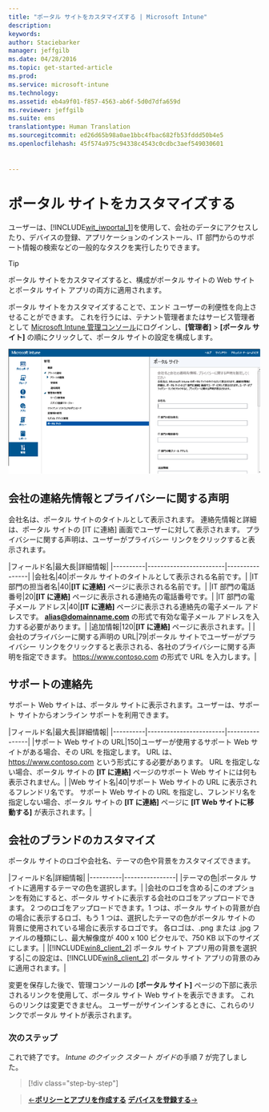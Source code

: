 ```yaml
---
title: "ポータル サイトをカスタマイズする | Microsoft Intune"
description: 
keywords: 
author: Staciebarker
manager: jeffgilb
ms.date: 04/28/2016
ms.topic: get-started-article
ms.prod: 
ms.service: microsoft-intune
ms.technology: 
ms.assetid: eb4a9f01-f857-4563-ab6f-5d0d7dfa659d
ms.reviewer: jeffgilb
ms.suite: ems
translationtype: Human Translation
ms.sourcegitcommit: ed26d65b98a0ae1bbc4fbac682fb53fddd50b4e5
ms.openlocfilehash: 45f574a975c94338c4543c0cdbc3aef549030601


---
```



# ポータル サイトをカスタマイズする
ユーザーは、[!INCLUDE[wit_iwportal_1](../includes/wit_iwportal_1_md.md)]を使用して、会社のデータにアクセスしたり、デバイスの登録、アプリケーションのインストール、IT 部門からのサポート情報の検索などの一般的なタスクを実行したりできます。

> [!TIP]
> ポータル サイトをカスタマイズすると、構成がポータル サイトの Web サイトとポータル サイト アプリの両方に適用されます。

ポータル サイトをカスタマイズすることで、エンド ユーザーの利便性を向上させることができます。 これを行うには、テナント管理者またはサービス管理者として [Microsoft Intune 管理コンソール](https://manage.microsoft.com)にログインし、**[管理者]** &gt; **[ポータル サイト]** の順にクリックして、ポータル サイトの設定を構成します。

![admin-console-admin-workspace-comp-portal-settings](./media/companyportal.png)

## 会社の連絡先情報とプライバシーに関する声明
会社名は、ポータル サイトのタイトルとして表示されます。 連絡先情報と詳細は、ポータル サイトの [IT に連絡] 画面でユーザーに対して表示されます。 プライバシーに関する声明は、ユーザーがプライバシー リンクをクリックすると表示されます。

|フィールド名|最大長|詳細情報|
    |----------|------------------------|----------------|
    |会社名|40|ポータル サイトのタイトルとして表示される名前です。|
    |IT 部門の担当者名|40|**[IT に連絡]** ページに表示される名前です。|
    |IT 部門の電話番号|20|**[IT に連絡]** ページに表示される連絡先の電話番号です。|
    |IT 部門の電子メール アドレス|40|**[IT に連絡]** ページに表示される連絡先の電子メール アドレスです。 **alias@domainname.com** の形式で有効な電子メール アドレスを入力する必要があります。|
    |追加情報|120|**[IT に連絡]** ページに表示されます。|
    |会社のプライバシーに関する声明の URL|79|ポータル サイトでユーザーがプライバシー リンクをクリックすると表示される、各社のプライバシーに関する声明を指定できます。 https://www.contoso.com の形式で URL を入力します。|

## サポートの連絡先
サポート Web サイトは、ポータル サイトに表示されます。ユーザーは、サポート サイトからオンライン サポートを利用できます。

|フィールド名|最大長|詳細情報|
    |----------|------------------------|----------------|
    |サポート Web サイトの URL|150|ユーザーが使用するサポート Web サイトがある場合、その URL を指定します。 URL は、https://www.contoso.com という形式にする必要があります。 URL を指定しない場合、ポータル サイトの **[IT に連絡]** ページのサポート Web サイトには何も表示されません。|
    |Web サイト名|40|サポート Web サイトの URL に表示されるフレンドリ名です。 サポート Web サイトの URL を指定し、フレンドリ名を指定しない場合、ポータル サイトの **[IT に連絡]** ページに **[IT Web サイトに移動する]** が表示されます。|

## 会社のブランドのカスタマイズ
ポータル サイトのロゴや会社名、テーマの色や背景をカスタマイズできます。

|フィールド名|詳細情報|
    |----------|----------------|
    |テーマの色|ポータル サイトに適用するテーマの色を選択します。|
    |会社のロゴを含める|このオプションを有効にすると、ポータル サイトに表示する会社のロゴをアップロードできます。 2 つのロゴをアップロードできます。1 つは、ポータル サイトの背景が白の場合に表示するロゴ、もう 1 つは、選択したテーマの色がポータル サイトの背景に使用されている場合に表示するロゴです。 各ロゴは、.png または .jpg ファイルの種類にし、最大解像度が 400 x 100 ピクセルで、750 KB 以下のサイズにします。|
    |[!INCLUDE[win8_client_2](../includes/win8_client_2_md.md)] ポータル サイト アプリ用の背景を選択する|この設定は、[!INCLUDE[win8_client_2](../includes/win8_client_2_md.md)] ポータル サイト アプリの背景のみに適用されます。|


変更を保存した後で、管理コンソールの **[ポータル サイト]** ページの下部に表示されるリンクを使用して、ポータル サイト Web サイトを表示できます。 これらのリンクは変更できません。 ユーザーがサインインするときに、これらのリンクでポータル サイトが表示されます。

### 次のステップ
これで終了です。 *Intune のクイック スタート ガイド*の手順 7 が完了しました。
>[!div class="step-by-step"]

>[&larr;**ポリシーとアプリを作成する**](.\start-with-a-paid-subscription-to-microsoft-intune-step-6.md)       [**デバイスを登録する**&rarr;](.\start-with-a-paid-subscription-to-microsoft-intune-step-8.md)  



<!--HONumber=Jun16_HO4-->


